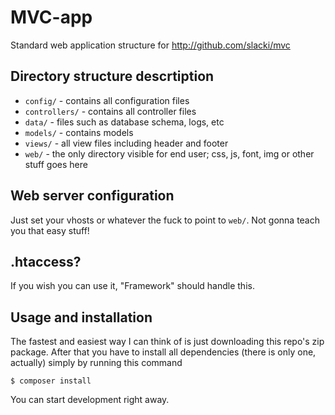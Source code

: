 # MVC-app
Standard web application structure for http://github.com/slacki/mvc

## Directory structure descrtiption

+ `config/` - contains all configuration files
+ `controllers/` - contains all controller files
+ `data/` - files such as database schema, logs, etc
+ `models/` - contains models
+ `views/` - all view files including header and footer
+ `web/` - the only directory visible for end user; css, js, font, img or other stuff goes here

## Web server configuration

Just set your vhosts or whatever the fuck to point to `web/`.
Not gonna teach you that easy stuff!

## .htaccess?

If you wish you can use it, "Framework" should handle this.

## Usage and installation

The fastest and easiest way I can think of is just downloading this repo's zip package.
After that you have to install all dependencies (there is only one, actually) simply by running this command
```
$ composer install
```
You can start development right away.